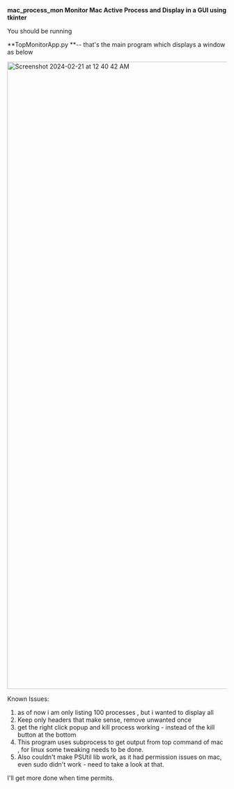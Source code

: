 **mac_process_mon
Monitor Mac Active Process and Display in a GUI using tkinter**


You should be running 

**TopMonitorApp.py **-- that's the main program which displays a window as below

<img width="1436" alt="Screenshot 2024-02-21 at 12 40 42 AM" src="https://github.com/hariharasudhand/mac_process_mon/assets/4798405/9b6d4280-7130-4555-b9a1-6ad37cb8b2c1">

Known Issues:

1. as of now i am only listing 100 processes , but i wanted to display all
2. Keep only headers that make sense, remove unwanted once
3. get the right click popup and kill process working - instead of the kill button at the bottom
4. This program uses subprocess to get output from top command of mac , for linux some tweaking needs to be done.
5. Also couldn't make PSUtil lib work, as it had permission issues on mac, even sudo didn't work - need to take a look at that.


I'll get more done when time permits.


